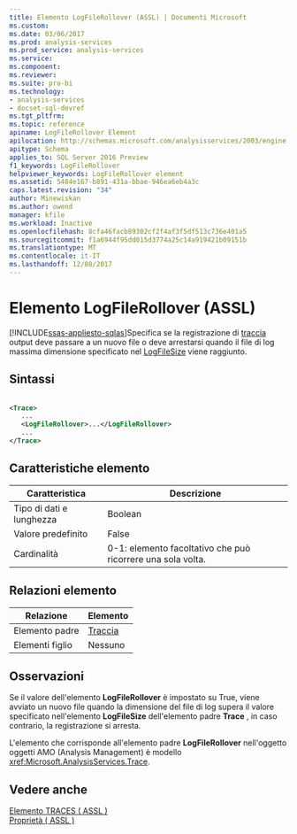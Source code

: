 ```yaml
---
title: Elemento LogFileRollover (ASSL) | Documenti Microsoft
ms.custom: 
ms.date: 03/06/2017
ms.prod: analysis-services
ms.prod_service: analysis-services
ms.service: 
ms.component: 
ms.reviewer: 
ms.suite: pro-bi
ms.technology:
- analysis-services
- docset-sql-devref
ms.tgt_pltfrm: 
ms.topic: reference
apiname: LogFileRollover Element
apilocation: http://schemas.microsoft.com/analysisservices/2003/engine
apitype: Schema
applies_to: SQL Server 2016 Preview
f1_keywords: LogFileRollover
helpviewer_keywords: LogFileRollover element
ms.assetid: 5484e167-b891-431a-bbae-946ea6eb4a3c
caps.latest.revision: "34"
author: Minewiskan
ms.author: owend
manager: kfile
ms.workload: Inactive
ms.openlocfilehash: 8cfa46facb89302cf2f4af3f5df513c736e401a5
ms.sourcegitcommit: f1a6944f95dd015d3774a25c14a919421b09151b
ms.translationtype: MT
ms.contentlocale: it-IT
ms.lasthandoff: 12/08/2017
---
```

# <a name="logfilerollover-element-assl"></a>Elemento LogFileRollover (ASSL)
[!INCLUDE[ssas-appliesto-sqlas](../../../includes/ssas-appliesto-sqlas.md)]Specifica se la registrazione di [traccia](../../../analysis-services/scripting/objects/trace-element-assl.md) output deve passare a un nuovo file o deve arrestarsi quando il file di log massima dimensione specificato nel [LogFileSize](../../../analysis-services/scripting/properties/logfilesize-element-assl.md) viene raggiunto.  
  
## <a name="syntax"></a>Sintassi  
  
```xml  
  
<Trace>  
   ...  
   <LogFileRollover>...</LogFileRollover>  
   ...  
</Trace>  
```  
  
## <a name="element-characteristics"></a>Caratteristiche elemento  
  
|Caratteristica|Descrizione|  
|--------------------|-----------------|  
|Tipo di dati e lunghezza|Boolean|  
|Valore predefinito|False|  
|Cardinalità|0-1: elemento facoltativo che può ricorrere una sola volta.|  
  
## <a name="element-relationships"></a>Relazioni elemento  
  
|Relazione|Elemento|  
|------------------|-------------|  
|Elemento padre|[Traccia](../../../analysis-services/scripting/objects/trace-element-assl.md)|  
|Elementi figlio|Nessuno|  
  
## <a name="remarks"></a>Osservazioni  
 Se il valore dell'elemento **LogFileRollover** è impostato su True, viene avviato un nuovo file quando la dimensione del file di log supera il valore specificato nell'elemento **LogFileSize** dell'elemento padre **Trace** , in caso contrario, la registrazione si arresta.  
  
 L'elemento che corrisponde all'elemento padre **LogFileRollover** nell'oggetto oggetti AMO (Analysis Management) è modello <xref:Microsoft.AnalysisServices.Trace>.  
  
## <a name="see-also"></a>Vedere anche  
 [Elemento TRACES &#40; ASSL &#41;](../../../analysis-services/scripting/collections/traces-element-assl.md)   
 [Proprietà &#40; ASSL &#41;](../../../analysis-services/scripting/properties/properties-assl.md)  
  
  
